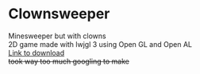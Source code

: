 # Clownsweeper
Minesweeper but with clowns\
2D game made with lwjgl 3 using Open GL and Open AL\
[Link to download](https://github.com/13lack13lood/Clownsweeper/releases/tag/1.0.0)\
~~took way too much googling to make~~
